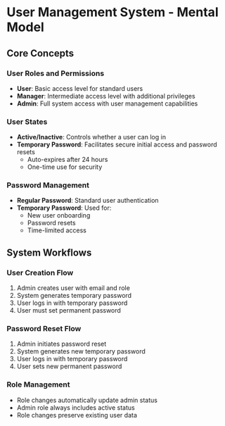 # User Management System - Mental Model

## Core Concepts

### User Roles and Permissions
- **User**: Basic access level for standard users
- **Manager**: Intermediate access level with additional privileges
- **Admin**: Full system access with user management capabilities

### User States
- **Active/Inactive**: Controls whether a user can log in
- **Temporary Password**: Facilitates secure initial access and password resets
  - Auto-expires after 24 hours
  - One-time use for security

### Password Management
- **Regular Password**: Standard user authentication
- **Temporary Password**: Used for:
  - New user onboarding
  - Password resets
  - Time-limited access

## System Workflows

### User Creation Flow
1. Admin creates user with email and role
2. System generates temporary password
3. User logs in with temporary password
4. User must set permanent password

### Password Reset Flow
1. Admin initiates password reset
2. System generates new temporary password
3. User logs in with temporary password
4. User sets new permanent password

### Role Management
- Role changes automatically update admin status
- Admin role always includes active status
- Role changes preserve existing user data 